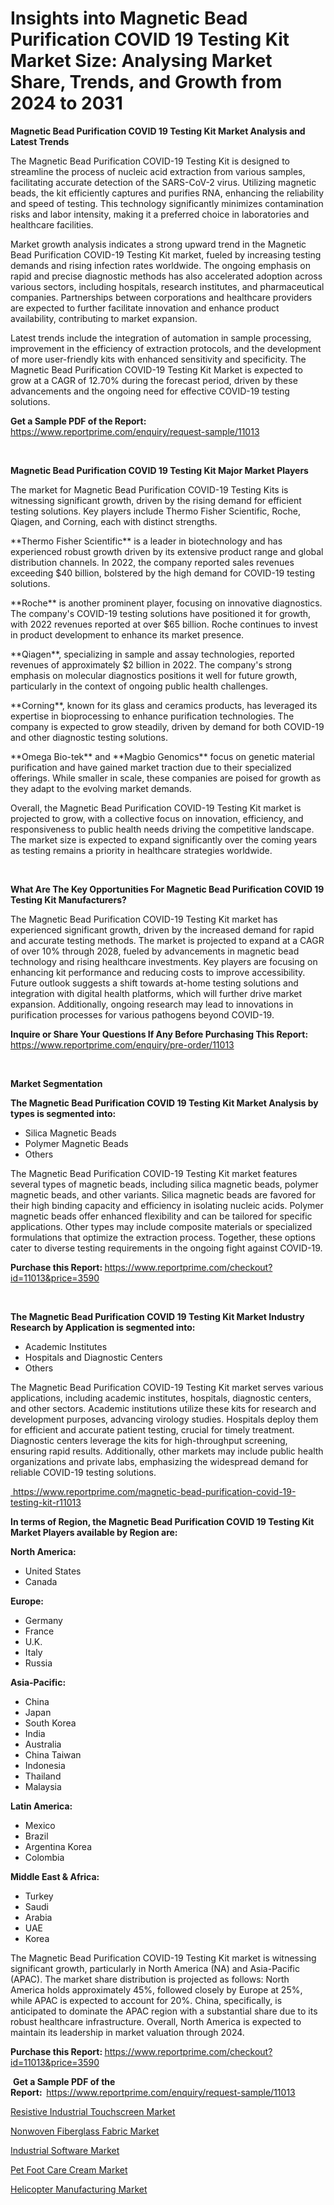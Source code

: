 <p><h1>Insights into Magnetic Bead Purification COVID 19 Testing Kit Market Size: Analysing Market Share, Trends, and Growth from 2024 to 2031</h1></p><p><strong>Magnetic Bead Purification COVID 19 Testing Kit Market Analysis and Latest Trends</strong></p>
<p><p>The Magnetic Bead Purification COVID-19 Testing Kit is designed to streamline the process of nucleic acid extraction from various samples, facilitating accurate detection of the SARS-CoV-2 virus. Utilizing magnetic beads, the kit efficiently captures and purifies RNA, enhancing the reliability and speed of testing. This technology significantly minimizes contamination risks and labor intensity, making it a preferred choice in laboratories and healthcare facilities.</p><p>Market growth analysis indicates a strong upward trend in the Magnetic Bead Purification COVID-19 Testing Kit market, fueled by increasing testing demands and rising infection rates worldwide. The ongoing emphasis on rapid and precise diagnostic methods has also accelerated adoption across various sectors, including hospitals, research institutes, and pharmaceutical companies. Partnerships between corporations and healthcare providers are expected to further facilitate innovation and enhance product availability, contributing to market expansion.</p><p>Latest trends include the integration of automation in sample processing, improvement in the efficiency of extraction protocols, and the development of more user-friendly kits with enhanced sensitivity and specificity. The Magnetic Bead Purification COVID-19 Testing Kit Market is expected to grow at a CAGR of 12.70% during the forecast period, driven by these advancements and the ongoing need for effective COVID-19 testing solutions.</p></p>
<p><strong>Get a Sample PDF of the Report:&nbsp;</strong> <a href="https://www.reportprime.com/enquiry/request-sample/11013">https://www.reportprime.com/enquiry/request-sample/11013</a></p>
<p>&nbsp;</p>
<p><strong>Magnetic Bead Purification COVID 19 Testing Kit Major Market Players</strong></p>
<p><p>The market for Magnetic Bead Purification COVID-19 Testing Kits is witnessing significant growth, driven by the rising demand for efficient testing solutions. Key players include Thermo Fisher Scientific, Roche, Qiagen, and Corning, each with distinct strengths.</p><p>**Thermo Fisher Scientific** is a leader in biotechnology and has experienced robust growth driven by its extensive product range and global distribution channels. In 2022, the company reported sales revenues exceeding $40 billion, bolstered by the high demand for COVID-19 testing solutions.</p><p>**Roche** is another prominent player, focusing on innovative diagnostics. The company's COVID-19 testing solutions have positioned it for growth, with 2022 revenues reported at over $65 billion. Roche continues to invest in product development to enhance its market presence.</p><p>**Qiagen**, specializing in sample and assay technologies, reported revenues of approximately $2 billion in 2022. The company's strong emphasis on molecular diagnostics positions it well for future growth, particularly in the context of ongoing public health challenges.</p><p>**Corning**, known for its glass and ceramics products, has leveraged its expertise in bioprocessing to enhance purification technologies. The company is expected to grow steadily, driven by demand for both COVID-19 and other diagnostic testing solutions.</p><p>**Omega Bio-tek** and **Magbio Genomics** focus on genetic material purification and have gained market traction due to their specialized offerings. While smaller in scale, these companies are poised for growth as they adapt to the evolving market demands.</p><p>Overall, the Magnetic Bead Purification COVID-19 Testing Kit market is projected to grow, with a collective focus on innovation, efficiency, and responsiveness to public health needs driving the competitive landscape. The market size is expected to expand significantly over the coming years as testing remains a priority in healthcare strategies worldwide.</p></p>
<p>&nbsp;</p>
<p><strong>What Are The Key Opportunities For Magnetic Bead Purification COVID 19 Testing Kit Manufacturers?</strong></p>
<p><p>The Magnetic Bead Purification COVID-19 Testing Kit market has experienced significant growth, driven by the increased demand for rapid and accurate testing methods. The market is projected to expand at a CAGR of over 10% through 2028, fueled by advancements in magnetic bead technology and rising healthcare investments. Key players are focusing on enhancing kit performance and reducing costs to improve accessibility. Future outlook suggests a shift towards at-home testing solutions and integration with digital health platforms, which will further drive market expansion. Additionally, ongoing research may lead to innovations in purification processes for various pathogens beyond COVID-19.</p></p>
<p><strong>Inquire or Share Your Questions If Any Before Purchasing This Report:</strong> <a href="https://www.reportprime.com/enquiry/pre-order/11013">https://www.reportprime.com/enquiry/pre-order/11013</a></p>
<p>&nbsp;</p>
<p><strong>Market Segmentation</strong></p>
<p><strong>The Magnetic Bead Purification COVID 19 Testing Kit Market Analysis by types is segmented into:</strong></p>
<p><ul><li>Silica Magnetic Beads</li><li>Polymer Magnetic Beads</li><li>Others</li></ul></p>
<p><p>The Magnetic Bead Purification COVID-19 Testing Kit market features several types of magnetic beads, including silica magnetic beads, polymer magnetic beads, and other variants. Silica magnetic beads are favored for their high binding capacity and efficiency in isolating nucleic acids. Polymer magnetic beads offer enhanced flexibility and can be tailored for specific applications. Other types may include composite materials or specialized formulations that optimize the extraction process. Together, these options cater to diverse testing requirements in the ongoing fight against COVID-19.</p></p>
<p><strong>Purchase this Report:&nbsp;</strong><a href="https://www.reportprime.com/checkout?id=11013&price=3590">https://www.reportprime.com/checkout?id=11013&price=3590</a></p>
<p>&nbsp;</p>
<p><strong>The Magnetic Bead Purification COVID 19 Testing Kit Market Industry Research by Application is segmented into:</strong></p>
<p><ul><li>Academic Institutes</li><li>Hospitals and Diagnostic Centers</li><li>Others</li></ul></p>
<p><p>The Magnetic Bead Purification COVID-19 Testing Kit market serves various applications, including academic institutes, hospitals, diagnostic centers, and other sectors. Academic institutions utilize these kits for research and development purposes, advancing virology studies. Hospitals deploy them for efficient and accurate patient testing, crucial for timely treatment. Diagnostic centers leverage the kits for high-throughput screening, ensuring rapid results. Additionally, other markets may include public health organizations and private labs, emphasizing the widespread demand for reliable COVID-19 testing solutions.</p></p>
<p><a href="https://www.reportprime.com/magnetic-bead-purification-covid-19-testing-kit-r11013">&nbsp;https://www.reportprime.com/magnetic-bead-purification-covid-19-testing-kit-r11013</a></p>
<p><strong>In terms of Region, the Magnetic Bead Purification COVID 19 Testing Kit Market Players available by Region are:</strong></p>
<p>
    <p> <strong> North America: </strong>
        <ul>
            <li>United States</li>
            <li>Canada</li>
        </ul>
        </p> 
    <p> <strong> Europe: </strong>
        <ul>
            <li>Germany</li>
            <li>France</li>
            <li>U.K.</li>
            <li>Italy</li>
            <li>Russia</li>
        </ul>
        </p> 
    <p> <strong> Asia-Pacific: </strong>
        <ul>
            <li>China</li>
            <li>Japan</li>
            <li>South Korea</li>
            <li>India</li>
            <li>Australia</li>
            <li>China Taiwan</li>
            <li>Indonesia</li>
            <li>Thailand</li>
            <li>Malaysia</li>
        </ul>
        </p> 
    <p> <strong> Latin America: </strong>
        <ul>
            <li>Mexico</li>
            <li>Brazil</li>
            <li>Argentina Korea</li>
            <li>Colombia</li>
        </ul>
        </p> 
    <p> <strong> Middle East & Africa: </strong>
        <ul>
            <li>Turkey</li>
            <li>Saudi</li>
            <li>Arabia</li>
            <li>UAE</li>
            <li>Korea</li>
        </ul>
    </p>
    </p>
<p><p>The Magnetic Bead Purification COVID-19 Testing Kit market is witnessing significant growth, particularly in North America (NA) and Asia-Pacific (APAC). The market share distribution is projected as follows: North America holds approximately 45%, followed closely by Europe at 25%, while APAC is expected to account for 20%. China, specifically, is anticipated to dominate the APAC region with a substantial share due to its robust healthcare infrastructure. Overall, North America is expected to maintain its leadership in market valuation through 2024.</p></p>
<p><strong>Purchase this Report: </strong><a href="https://www.reportprime.com/checkout?id=11013&price=3590">https://www.reportprime.com/checkout?id=11013&price=3590</a></p>
<p>&nbsp;<strong>Get a Sample PDF of the Report:&nbsp;&nbsp;</strong><a href="https://www.reportprime.com/enquiry/request-sample/11013">https://www.reportprime.com/enquiry/request-sample/11013</a></p>
<p><strong></strong></p>
<p><p><a href="https://medium.com/@sheetal.reportprime/resistive-industrial-touchscreen-market-industry-trends-and-forecast-for-period-from-2024-to-2031-e0f91060636c">Resistive Industrial Touchscreen Market</a></p><p><a href="https://medium.com/@sheetal.reportprime/the-nonwoven-fiberglass-fabric-market-report-analyzes-important-operational-and-performance-data-00df87fff935">Nonwoven Fiberglass Fabric Market</a></p><p><a href="https://www.linkedin.com/pulse/industrial-software-market-trends-regional-insights-forecasted-ijiwf?trackingId=LDwZPvU2Qx2inbGS0%2FbZOw%3D%3D">Industrial Software Market</a></p><p><a href="https://issuu.com/reportprime-2/docs/pet-foot-care-cream-market-size-203_5fe3a5346b4189">Pet Foot Care Cream Market</a></p><p><a href="https://www.linkedin.com/pulse/helicopter-manufacturing-market-global-insights-regional-analysis-va5wf?trackingId=CAdOlSZLRCuVCIirmNdkgg%3D%3D">Helicopter Manufacturing Market</a></p></p>